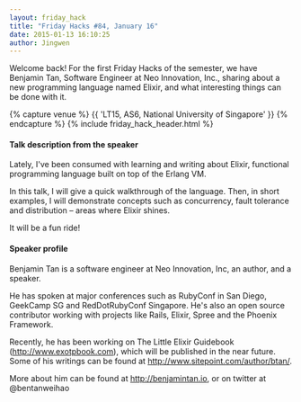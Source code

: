 ```yaml
---
layout: friday_hack
title: "Friday Hacks #84, January 16"
date: 2015-01-13 16:10:25
author: Jingwen 
---
```


Welcome back! For the first Friday Hacks of the semester, we have Benjamin Tan,
Software Engineer at Neo Innovation, Inc., sharing about a new programming
language named Elixir, and what interesting things can be done with it.

{% capture venue %}
    {{ 'LT15, AS6, National University of Singapore' }}
{% endcapture %}
{% include friday_hack_header.html %}

#### Talk description from the speaker
Lately, I've been consumed with learning and writing about Elixir, functional
programming language built on top of the Erlang VM.

In this talk, I will give a quick walkthrough of the language. Then, in short
examples, I will demonstrate concepts such as concurrency, fault tolerance and
distribution – areas where Elixir shines.

It will be a fun ride!

#### Speaker profile

Benjamin Tan is a software engineer at Neo Innovation, Inc, an author, and a
speaker.

He has spoken at major conferences such as RubyConf in San Diego, GeekCamp SG
and RedDotRubyConf Singapore. He's also an open source contributor working with
projects like Rails, Elixir, Spree and the Phoenix Framework. 

Recently, he has been working on The Little Elixir Guidebook
(http://www.exotpbook.com), which will be published in the near future. Some of
his writings can be found at http://www.sitepoint.com/author/btan/.

More about him can be found at http://benjamintan.io, or on twitter at
@bentanweihao
